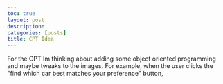 ```yaml
---
toc: true
layout: post
description:
categories: [posts]
title: CPT Idea
---
```


For the CPT Im thinking about adding some object oriented programming and maybe tweaks to the images. For example, when the user clicks the "find which car best matches your preference" button, 